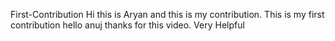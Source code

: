 First-Contribution
Hi this is Aryan and this is my contribution. This is my first contribution hello anuj thanks for this video. Very Helpful